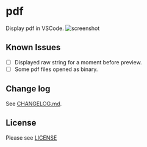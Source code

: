 # pdf

Display pdf in VSCode.
![screenshot](https://raw.githubusercontent.com/tomoki1207/vscode-pdfviewer/images/screenshot.png)

## Known Issues

- [ ] Displayed raw string for a moment before preview.
- [ ] Some pdf files opened as binary.

## Change log
See [CHANGELOG.md](CHANGELOG.md).

## License
Please see [LICENSE](./LICENSE)
